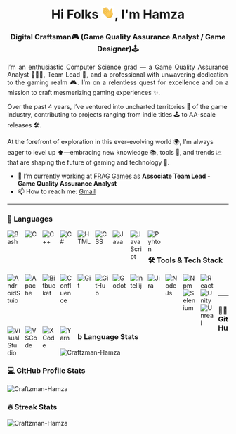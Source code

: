 <h1 align="center">Hi Folks <img src="./assets/wave.gif" width="30">, I'm Hamza</h1>

<h3 align="center">Digital Craftsman🎮 (Game Quality Assurance Analyst / Game Designer)🕹️</h3>

<p align="justify">
I’m an enthusiastic Computer Science grad — a Game Quality Assurance Analyst 👨🏻‍💻, Team Lead 🧭, and a professional with unwavering dedication to the gaming realm 🎮. I’m on a relentless quest for excellence and on a mission to craft mesmerizing gaming experiences ✨.

Over the past 4 years, I’ve ventured into uncharted territories 🌌 of the game industry, contributing to projects ranging from indie titles 🕹️ to AA-scale releases 🛠️.

At the forefront of exploration in this ever-evolving world 🌍, I’m always eager to level up ⬆️—embracing new knowledge 📚, tools 🧰, and trends 📈 that are shaping the future of gaming and technology 🚀.

</p>

- 🔭 I’m currently working at [FRAG Games](https://www.frag-games.com/) as **Associate Team Lead - Game Quality Assurance Analyst**
- 📫 How to reach me: [Gmail](mailto:dev.hamzasultan@gmail.com)

---

<h3 align="left">🧰 Languages</h3>
<img align="left" alt="Bash" width="30px" style="padding-right:10px;" src="https://cdn.jsdelivr.net/gh/devicons/devicon/icons/bash/bash-plain.svg" />
<img align="left" alt="C" width="30px" style="padding-right:10px;" src="https://cdn.jsdelivr.net/gh/devicons/devicon/icons/c/c-plain.svg" />
<img align="left" alt="C++" width="30px" style="padding-right:10px;" src="https://cdn.jsdelivr.net/gh/devicons/devicon/icons/cplusplus/cplusplus-plain.svg" />
<img align="left" alt="C#" width="30px" style="padding-right:10px;" src="https://cdn.jsdelivr.net/gh/devicons/devicon/icons/csharp/csharp-plain.svg" />
<img align="left" alt="HTML" width="30px" style="padding-right:10px;" src="https://cdn.jsdelivr.net/gh/devicons/devicon/icons/html5/html5-plain.svg" />
<img align="left" alt="CSS" width="30px" style="padding-right:10px;" src="https://cdn.jsdelivr.net/gh/devicons/devicon/icons/css3/css3-plain.svg" />
<img align="left" alt="Java" width="30px" style="padding-right:10px;" src="https://cdn.jsdelivr.net/gh/devicons/devicon/icons/java/java-plain.svg" />
<img align="left" alt="JavaScript" width="30px" style="padding-right:10px;" src="https://cdn.jsdelivr.net/gh/devicons/devicon/icons/javascript/javascript-plain.svg" />
<img align="left" alt="Pyhton" width="30px" style="padding-right:10px;" src="https://cdn.jsdelivr.net/gh/devicons/devicon/icons/python/python-plain.svg" />
<br /><br />

<h3 align="left">🛠 Tools & Tech Stack</h3>
<img align="left" alt="AndroidStuio" width="30px" style="padding-right:10px;" src="https://cdn.jsdelivr.net/gh/devicons/devicon/icons/androidstudio/androidstudio-original.svg" />
<img align="left" alt="Apache" width="30px" style="padding-right:10px;" src="https://cdn.jsdelivr.net/gh/devicons/devicon/icons/apache/apache-original.svg" />
<img align="left" alt="Bitbucket" width="30px" style="padding-right:10px;" src="https://cdn.jsdelivr.net/gh/devicons/devicon/icons/bitbucket/bitbucket-original.svg" />
<img align="left" alt="Confluence" width="30px" style="padding-right:10px;" src="https://cdn.jsdelivr.net/gh/devicons/devicon/icons/confluence/confluence-original.svg" />
<img align="left" alt="Git" width="30px" style="padding-right:10px;" src="https://cdn.jsdelivr.net/gh/devicons/devicon/icons/git/git-original.svg" />
<img align="left" alt="GitHub" width="30px" style="padding-right:10px;" src="https://cdn.jsdelivr.net/gh/devicons/devicon/icons/github/github-original.svg" />
<img align="left" alt="Godot" width="30px" style="padding-right:10px;" src="https://cdn.jsdelivr.net/gh/devicons/devicon/icons/godot/godot-original.svg" />
<img align="left" alt="Intellij" width="30px" style="padding-right:10px;" src="https://cdn.jsdelivr.net/gh/devicons/devicon/icons/intellij/intellij-original.svg" />
<img align="left" alt="Jira" width="30px" style="padding-right:10px;" src="https://cdn.jsdelivr.net/gh/devicons/devicon/icons/bitbucket/bitbucket-original.svg" />
<img align="left" alt="NodeJs" width="30px" style="padding-right:10px;" src="https://cdn.jsdelivr.net/gh/devicons/devicon/icons/nodejs/nodejs-original.svg" />
<img align="left" alt="Npm" width="30px" style="padding-right:10px;" src="https://cdn.jsdelivr.net/gh/devicons/devicon/icons/npm/npm-original-wordmark.svg" />
<img align="left" alt="React" width="30px" style="padding-right:10px;" src="https://cdn.jsdelivr.net/gh/devicons/devicon/icons/react/react-original.svg" />
<img align="left" alt="Selenium" width="30px" style="padding-right:10px;" src="https://cdn.jsdelivr.net/gh/devicons/devicon/icons/selenium/selenium-original.svg" />
<img align="left" alt="Unity" width="30px" style="padding-right:10px;" src="https://cdn.jsdelivr.net/gh/devicons/devicon/icons/unity/unity-original.svg" />
<img align="left" alt="Unreal" width="30px" style="padding-right:10px;" src="https://cdn.jsdelivr.net/gh/devicons/devicon/icons/unrealengine/unrealengine-original.svg" />
<img align="left" alt="VisualStudio" width="30px" style="padding-right:10px;" src="https://cdn.jsdelivr.net/gh/devicons/devicon/icons/visualstudio/visualstudio-plain.svg" />
<img align="left" alt="VSCode" width="30px" style="padding-right:10px;" src="https://cdn.jsdelivr.net/gh/devicons/devicon/icons/vscode/vscode-original.svg" />
<img align="left" alt="XCode" width="30px" style="padding-right:10px;" src="https://cdn.jsdelivr.net/gh/devicons/devicon/icons/xcode/xcode-original.svg" />
<img align="left" alt="Yarn" width="30px" style="padding-right:10px;" src="https://cdn.jsdelivr.net/gh/devicons/devicon/icons/yarn/yarn-original.svg" />
<br /><br />

---

<h3>🐱‍💻 GitHub Language Stats</h3>
<img src="https://github-readme-stats.vercel.app/api/top-langs?username=Craftzman-Hamza&show_icons=true&locale=en&layout=compact&theme=tokyonight" alt="Craftzman-Hamza" />

<h3>💻 GitHub Profile Stats</h3>
<img src="https://github-readme-stats.vercel.app/api?username=Craftzman-Hamza&show_icons=true&locale=en&theme=tokyonight" alt="Craftzman-Hamza" />

<h3 align="left">🔥 Streak Stats</h3>
<img align="center" src="https://github-readme-streak-stats.herokuapp.com/?user=Craftzman-Hamza&&theme=tokyonight" alt="Craftzman-Hamza" />
